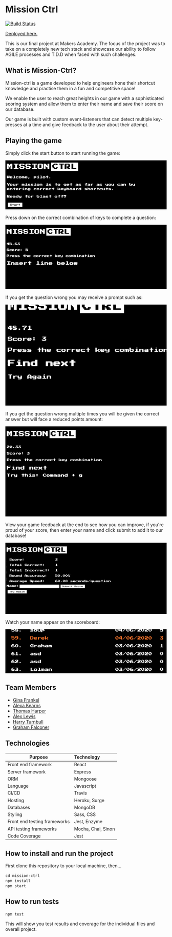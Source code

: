 # Mission Ctrl

[![Build Status](https://travis-ci.com/tommyrharper/mission-ctrl.svg?branch=master)](https://travis-ci.com/tommyrharper/mission-ctrl)

[Deployed here.](http://mission-ctrl.surge.sh)

This is our final project at Makers Academy. The focus of the project was to take on a completely new tech stack and showcase our ability to follow AGILE processes and T.D.D when faced with such challenges.

## What is Mission-Ctrl?

Mission-ctrl is a game developed to help engineers hone their shortcut knowledge and practise them in a fun and competitive space!

We enable the user to reach great heights in our game with a sophisticated scoring system and allow them to enter their name and save their score on our database.

Our game is built with custom event-listeners that can detect multiple key-presses at a time and give feedback to the user about their attempt.

## Playing the game

Simply click the start button to start running the game:

![Start screen](readme_pictures/startScreen.png)

Press down on the correct combination of keys to complete a question:

![Question](readme_pictures/exampleQuestion.png)

If you get the question wrong you may receive a prompt such as:

![Question feedback](readme_pictures/exampleQuestionFeedback.png)

If you get the question wrong multiple times you will be given the correct answer but will face a reduced points amount:

![Correct answer](readme_pictures/correctAnswer.png)

View your game feedback at the end to see how you can improve, if you're proud of your score, then enter your name and click submit to add it to our database!

![Score form](readme_pictures/exampleScoreForm.png)

Watch your name appear on the scoreboard:

![Score board](readme_pictures/exampleScoreBoard.png)

## Team Members

- [Gina Frankel](https://github.com/Gina-Frankel)
- [Alexa Kearns](https://github.com/alexakearns)
- [Thomas Harper](https://github.com/tommyrharper)
- [Alex Lewis](https://github.com/AlexLewis10)
- [Harry Turnbull](https://github.com/hturnbull93)
- [Graham Falconer](https://github.com/grahamfalconer)

## Technologies

| Purpose                      | Technology         |
| ---------------------------- | :----------------- |
| Front end framework          | React              |
| Server framework             | Express            |
| ORM                          | Mongoose           |
| Language                     | Javascript         |
| CI/CD                        | Travis             |
| Hosting                      | Heroku, Surge      |
| Databases                    | MongoDB            |
| Styling                      | Sass, CSS          |
| Front end testing frameworks | Jest, Enzyme       |
| API testing frameworks       | Mocha, Chai, Sinon |
| Code Coverage                | Jest               |

## How to install and run the project

First clone this repository to your local machine, then...

```shell
cd mission-ctrl
npm install
npm start
```

## How to run tests

```shell
npm test
```

This will show you test results and coverage for the individual files and overall project.
